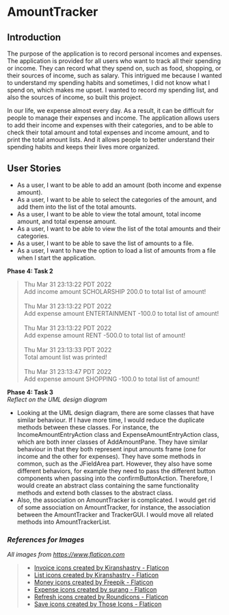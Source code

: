 # AmountTracker

## Introduction
The purpose of the application is to record personal incomes and expenses. The application
is provided for all users who want to track all their spending or income. They can record 
what they spend on, such as food, shopping, or their sources of income, such as salary. 
This intrigued me because I wanted to understand my spending habits and sometimes, I did not know 
what I spend on, which makes me upset. I wanted to record my spending list, and also the sources of income,
so built this project.

In our life, we expense almost every day. As a result, it can be difficult for people to manage their 
expenses and income. The application allows users to add their income and expenses with their categories, and 
to be able to check their total amount and total expenses and income amount, and to print the total amount lists. 
And it allows people to better understand their spending habits and keeps their lives more organized.



## **User Stories**
- As a user, I want to be able to add an amount (both income and expense amount).
- As a user, I want to be able to select the categories of the amount, and add them into the list of the total amounts.
- As a user, I want to be able to view the total amount, total income amount, and total expense amount.
- As a user, I want to be able to view the list of the total amounts and their categories.
- As a user, I want to be able to save the list of amounts to a file.
- As a user, I want to have the option to load a list of amounts from a file when I start the application.

**Phase 4: Task 2**
> Thu Mar 31 23:13:22 PDT 2022
<br>Add income amount SCHOLARSHIP 200.0 to total list of amount!
> <br><br>Thu Mar 31 23:13:22 PDT 2022
<br>Add expense amount ENTERTAINMENT -100.0 to total list of amount!
> <br><br>Thu Mar 31 23:13:22 PDT 2022
<br>Add expense amount RENT -500.0 to total list of amount!
> <br><br>Thu Mar 31 23:13:33 PDT 2022
<br>Total amount list was printed!
> <br><br>Thu Mar 31 23:13:47 PDT 2022
<br>Add expense amount SHOPPING -100.0 to total list of amount!


**Phase 4: Task 3**
<br>*Reflect on the UML design diagram*

- Looking at the UML design diagram, there are some classes that have similar behaviour. If I have more time, I would reduce the 
duplicate methods between these classes. For instance, the IncomeAmountEntryAction class and 
ExpenseAmountEntryAction class, which are both inner classes of AddAmountPane. They have similar behaviour in that they 
both represent input amounts frame (one for income and the other for expenses). They have some methods in common, 
such as the JFieldArea part. However, they also have some different behaviors, for example they need to pass the different 
button components when passing into the confirmButtonAction. Therefore, I would create an abstract class containing the
same functionality methods and extend both classes to the abstract class.
- Also, the association on AmountTracker is complicated. I would get rid of some association on AmountTracker, for instance, 
the association between the AmountTracker and TrackerGUI. I would move all related methods into AmountTrackerList. 

### ***References for Images***
*All images from https://www.flaticon.com*
> - <a href="https://www.flaticon.com/free-icons/invoice" title="invoice icons">Invoice icons created by Kiranshastry - Flaticon</a>
> - <a href="https://www.flaticon.com/free-icons/list" title="list icons">List icons created by Kiranshastry - Flaticon</a>
> - <a href="https://www.flaticon.com/free-icons/money" title="money icons">Money icons created by Freepik - Flaticon</a>
> - <a href="https://www.flaticon.com/free-icons/expense" title="expense icons">Expense icons created by surang - Flaticon</a>
> - <a href="https://www.flaticon.com/free-icons/refresh" title="refresh icons">Refresh icons created by Roundicons - Flaticon</a>
> - <a href="https://www.flaticon.com/free-icons/save" title="save icons">Save icons created by Those Icons - Flaticon</a>

